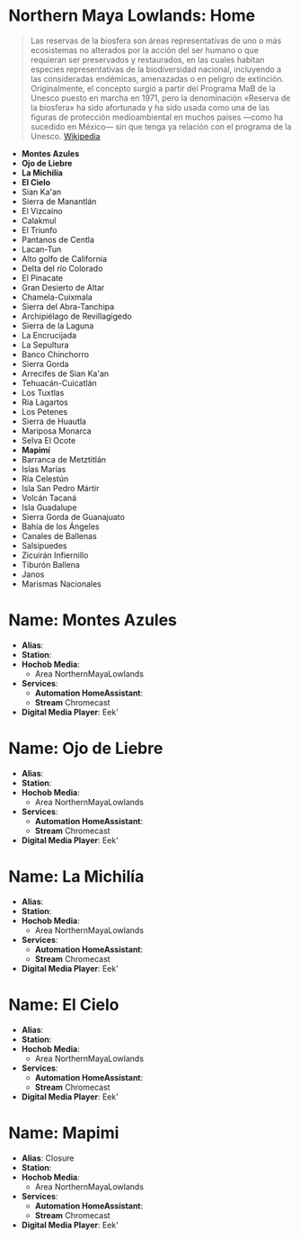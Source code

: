 # Northern Maya Lowlands: Home

> Las reservas de la biosfera son áreas representativas de uno o más ecosistemas no alterados por la acción del ser humano o que requieran ser preservados y restaurados, en las cuales habitan especies representativas de la biodiversidad nacional, incluyendo a las consideradas endémicas, amenazadas o en peligro de extinción. Originalmente, el concepto surgió a partir del Programa MaB de la Unesco puesto en marcha en 1971, pero la denominación «Reserva de la biosfera» ha sido afortunada y ha sido usada como una de las figuras de protección medioambiental en muchos países —como ha sucedido en México— sin que tenga ya relación con el programa de la Unesco. [Wikipedia](https://es.wikipedia.org/wiki/Reservas_de_la_biosfera_de_M%C3%A9xico)

- __Montes Azules__
- __Ojo de Liebre__
- __La Michilía__
- __El Cielo__
- Sian Ka'an
- Sierra de Manantlán
- El Vizcaíno
- Calakmul 
- El Triunfo
- Pantanos de Centla
- Lacan-Tun
- Alto golfo de California
- Delta del río Colorado
- El Pinacate
- Gran Desierto de Altar
- Chamela-Cuixmala
- Sierra del Abra-Tanchipa
- Archipiélago de Revillagigedo
- Sierra de la Laguna
- La Encrucijada
- La Sepultura
- Banco Chinchorro
- Sierra Gorda
- Arrecifes de Sian Ka'an
- Tehuacán-Cuicatlán
- Los Tuxtlas
- Ría Lagartos
- Los Petenes
- Sierra de Huautla
- Mariposa Monarca
- Selva El Ocote
- __Mapimí__
- Barranca de Metztitlán
- Islas Marías
- Ría Celestún
- Isla San Pedro Mártir
- Volcán Tacaná
- Isla Guadalupe
- Sierra Gorda de Guanajuato
- Bahía de los Ángeles
- Canales de Ballenas
- Salsipuedes
- Zicuirán Infiernillo
- Tiburón Ballena
- Janos
- Marismas Nacionales

# Name: Montes Azules

- __Alias__: 
- __Station__: 
- __Hochob Media__:
  - Area NorthernMayaLowlands
- __Services__:
  - __Automation HomeAssistant__:
  - __Stream__ Chromecast
- __Digital Media Player__: Eek'

# Name: Ojo de Liebre

- __Alias__: 
- __Station__: 
- __Hochob Media__:
  - Area NorthernMayaLowlands
- __Services__:
  - __Automation HomeAssistant__:
  - __Stream__ Chromecast
- __Digital Media Player__: Eek'

# Name: La Michilía

- __Alias__: 
- __Station__: 
- __Hochob Media__:
  - Area NorthernMayaLowlands
- __Services__:
  - __Automation HomeAssistant__:
  - __Stream__ Chromecast
- __Digital Media Player__: Eek'

# Name: El Cielo

- __Alias__: 
- __Station__: 
- __Hochob Media__:
  - Area NorthernMayaLowlands
- __Services__:
  - __Automation HomeAssistant__:
  - __Stream__ Chromecast
- __Digital Media Player__: Eek'

# Name: Mapimi

- __Alias__: Closure
- __Station__: 
- __Hochob Media__:
  - Area NorthernMayaLowlands
- __Services__:
  - __Automation HomeAssistant__:
  - __Stream__ Chromecast
- __Digital Media Player__: Eek'
